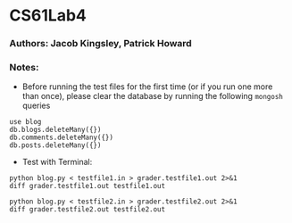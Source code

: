 # CS61Lab4

### Authors: Jacob Kingsley, Patrick Howard

### Notes:
- Before running the test files for the first time (or if you run one more than once), please clear the database by running the following `mongosh` queries
```
use blog
db.blogs.deleteMany({})
db.comments.deleteMany({})
db.posts.deleteMany({})
```

- Test with Terminal:

```
python blog.py < testfile1.in > grader.testfile1.out 2>&1
diff grader.testfile1.out testfile1.out
```

```
python blog.py < testfile2.in > grader.testfile2.out 2>&1
diff grader.testfile2.out testfile2.out
```
